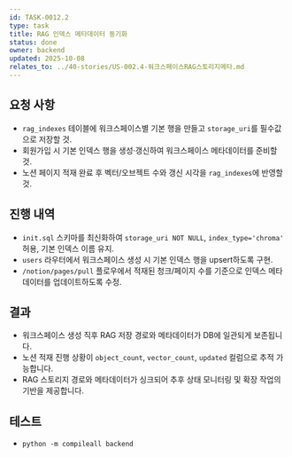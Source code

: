 ```yaml
---
id: TASK-0012.2
type: task
title: RAG 인덱스 메타데이터 동기화
status: done
owner: backend
updated: 2025-10-08
relates_to: ../40-stories/US-002.4-워크스페이스RAG스토리지메타.md
---
```


## 요청 사항
- `rag_indexes` 테이블에 워크스페이스별 기본 행을 만들고 `storage_uri`를 필수값으로 저장할 것.
- 회원가입 시 기본 인덱스 행을 생성·갱신하여 워크스페이스 메타데이터를 준비할 것.
- 노션 페이지 적재 완료 후 벡터/오브젝트 수와 갱신 시각을 `rag_indexes`에 반영할 것.

## 진행 내역
- `init.sql` 스키마를 최신화하여 `storage_uri NOT NULL`, `index_type='chroma'` 허용, 기본 인덱스 이름 유지.
- `users` 라우터에서 워크스페이스 생성 시 기본 인덱스 행을 upsert하도록 구현.
- `/notion/pages/pull` 플로우에서 적재된 청크/페이지 수를 기준으로 인덱스 메타데이터를 업데이트하도록 수정.

## 결과
- 워크스페이스 생성 직후 RAG 저장 경로와 메타데이터가 DB에 일관되게 보존됩니다.
- 노션 적재 진행 상황이 `object_count`, `vector_count`, `updated` 컬럼으로 추적 가능합니다.
- RAG 스토리지 경로와 메타데이터가 싱크되어 추후 상태 모니터링 및 확장 작업의 기반을 제공합니다.

## 테스트
- `python -m compileall backend`
